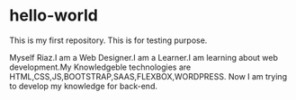 # hello-world
This is my first repository. This is for testing purpose.

Myself Riaz.I am a Web Designer.I am a Learner.I am learning about web development.My Knowledgeble technologies are HTML,CSS,JS,BOOTSTRAP,SAAS,FLEXBOX,WORDPRESS.
Now I am trying to develop my knowledge for back-end.
